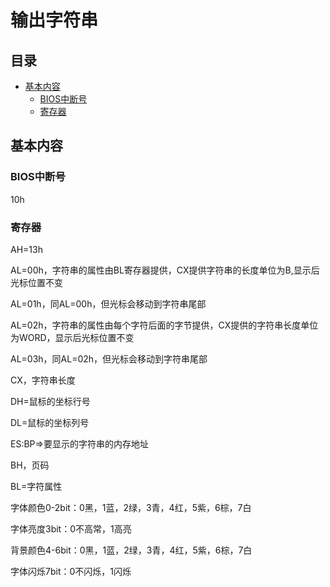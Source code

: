# 输出字符串

## 目录

-   [基本内容](#基本内容)
    -   [BIOS中断号](#BIOS中断号)
    -   [寄存器](#寄存器)

## 基本内容

### BIOS中断号

10h

### 寄存器

AH=13h

AL=00h，字符串的属性由BL寄存器提供，CX提供字符串的长度单位为B,显示后光标位置不变

AL=01h，同AL=00h，但光标会移动到字符串尾部

AL=02h，字符串的属性由每个字符后面的字节提供，CX提供的字符串长度单位为WORD，显示后光标位置不变

AL=03h，同AL=02h，但光标会移动到字符串尾部

CX，字符串长度

DH=鼠标的坐标行号

DL=鼠标的坐标列号

ES:BP=>要显示的字符串的内存地址

BH，页码

BL=字符属性

字体颜色0-2bit：0黑，1蓝，2绿，3青，4红，5紫，6棕，7白

字体亮度3bit：0不高常，1高亮

背景颜色4-6bit：0黑，1蓝，2绿，3青，4红，5紫，6棕，7白

字体闪烁7bit：0不闪烁，1闪烁
